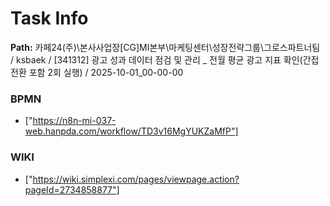 # Task Info

**Path:** 카페24(주)\본사사업장\[CG]MI본부\마케팅센터\성장전략그룹\그로스파트너팀 / ksbaek / [341312] 광고 성과 데이터 점검 및 관리 _ 전월 평균 광고 지표 확인(간접전환 포함 2회 실행) / 2025-10-01_00-00-00

### BPMN
- ["https://n8n-mi-037-web.hanpda.com/workflow/TD3v16MgYUKZaMfP"]

### WIKI
- ["https://wiki.simplexi.com/pages/viewpage.action?pageId=2734858877"]

